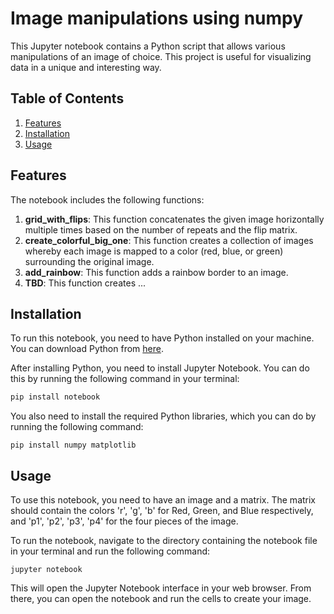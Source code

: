 # Image manipulations using numpy

This Jupyter notebook contains a Python script that allows various manipulations of an image of choice. 
This project is useful for visualizing data in a unique and interesting way.

## Table of Contents

1. [Features](#features)
2. [Installation](#installation)
3. [Usage](#usage)


## Features <a name="features"></a>

The notebook includes the following functions:

1. **grid_with_flips**: This function concatenates the given image horizontally multiple times based on the number of repeats and the flip matrix.
2. **create_colorful_big_one**: This function creates a collection of images whereby each image is mapped to a color (red, blue, or green) surrounding the original image.
3. **add_rainbow**: This function adds a rainbow border to an image.
4. **TBD**: This function creates ...

## Installation <a name="installation"></a>

To run this notebook, you need to have Python installed on your machine. You can download Python from [here](https://www.python.org/downloads/).

After installing Python, you need to install Jupyter Notebook. You can do this by running the following command in your terminal:

```bash
pip install notebook
```

You also need to install the required Python libraries, which you can do by running the following command:

```pip install numpy matplotlib```

## Usage <a name="Usage"></a>
To use this notebook, you need to have an image and a matrix. The matrix should contain the colors 'r', 'g', 'b' for Red, Green, and Blue respectively, and 'p1', 'p2', 'p3', 'p4' for the four pieces of the image.

To run the notebook, navigate to the directory containing the notebook file in your terminal and run the following command:

```jupyter notebook```

This will open the Jupyter Notebook interface in your web browser. From there, you can open the notebook and run the cells to create your image.

